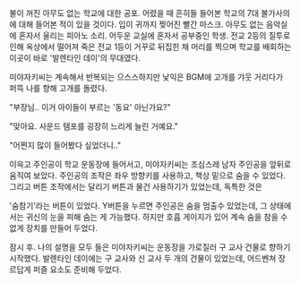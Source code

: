 불이 꺼진 아무도 없는 학교에 대한 공포.
어렸을 때 흔히들 들어본 학교의 7대 불가사의에 대해 들어본 적이 있을 것이다.
입이 귀까지 찢어진 빨간 마스크.
아무도 없는 음악실에 혼자서 울리는 피아노 소리.
어두운 교실에 혼자서 공부중인 학생.
전교 2등의 질투로 인해 옥상에서 떨어져 죽은 전교 1등이 거꾸로 뒤집힌 채 머리를 찍으며 학교를 배회하는 이곳이 바로 '발렌타인 데이'의 무대였다.

미야자키씨는 계속해서 반복되는 으스스하지만 낯익은 BGM에 고개를 갸웃 거리다가 퍼뜩 나를 향해 고개를 돌렸다.

"부장님.. 이거 아이들이 부르는 '동요' 아닌가요?" 

"맞아요. 사운드 템포를 굉장히 느리게 늘린 거예요." 

"어쩐지 많이 들어봤다 싶었더니.." 

이윽고 주인공이 학교 운동장에 들어서고, 미야자키씨는 조심스레 남자 주인공을 앞뒤로 움직여 보았다.
주인공의 조작은 좌우 방향키를 사용하고, 책상 밑으로 숨을 수 있었다.
그리고 버튼 조작에서는 달리기 버튼과 물건 사용하기가 있었는데, 독특한 것은 

'숨참기'라는 버튼이 있었다.
Y버튼을 누르면 주인공은 숨을 멈출수 있었는데, 그 상태에서는 귀신의 눈을 피해 숨는 게 가능했다. 하지만 호흡 게이지가 있어 계속 숨을 참을 수 없게 장치를 만들어 두었다.

잠시 후. 나의 설명을 모두 들은 미야자키씨는 운동장을 가로질러 구 교사 건물로 향하기 시작했다. 발렌타인 데이에는 구 교사와 신 교사 두 개의 건물이 있었는데, 어드벤쳐 장르답게 퍼즐 요소도 준비해 두었다.